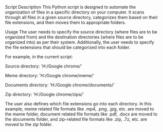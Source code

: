 Script Description
This Python script is designed to automate the organization of files in a specific directory on your computer. It scans through all files in a given source directory, categorizes them based on their file extensions, and then moves them to appropriate folders.

Usage
The user needs to specify the source directory (where files are to be organized from) and the destination directories (where files are to be organized into) as per their system. Additionally, the user needs to specify the file extensions that should be categorized into each folder.

For example, in the current script:

Source directory: 'H:/Google chrome/'

Meme directory: 'H:/Google chrome/meme/'

Documents directory: 'H:/Google chrome/documents/'

Zip directory: 'H:/Google chrome/zips/'

The user also defines which file extensions go into each directory. In this example, meme related file formats like .mp4, .png, .jpg, etc. are moved to the meme folder, document related file formats like .pdf, .docx are moved to the documents folder, and zip-related file formats like .zip, .7z, etc. are moved to the zip folder.

